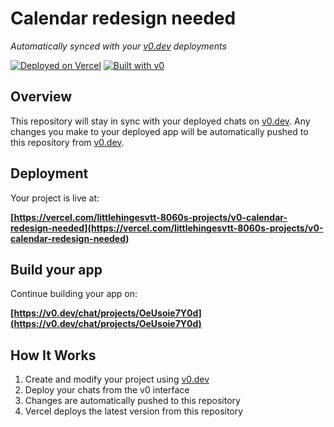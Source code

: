 # Calendar redesign needed

*Automatically synced with your [v0.dev](https://v0.dev) deployments*

[![Deployed on Vercel](https://img.shields.io/badge/Deployed%20on-Vercel-black?style=for-the-badge&logo=vercel)](https://vercel.com/littlehingesvtt-8060s-projects/v0-calendar-redesign-needed)
[![Built with v0](https://img.shields.io/badge/Built%20with-v0.dev-black?style=for-the-badge)](https://v0.dev/chat/projects/OeUsoie7Y0d)

## Overview

This repository will stay in sync with your deployed chats on [v0.dev](https://v0.dev).
Any changes you make to your deployed app will be automatically pushed to this repository from [v0.dev](https://v0.dev).

## Deployment

Your project is live at:

**[https://vercel.com/littlehingesvtt-8060s-projects/v0-calendar-redesign-needed](https://vercel.com/littlehingesvtt-8060s-projects/v0-calendar-redesign-needed)**

## Build your app

Continue building your app on:

**[https://v0.dev/chat/projects/OeUsoie7Y0d](https://v0.dev/chat/projects/OeUsoie7Y0d)**

## How It Works

1. Create and modify your project using [v0.dev](https://v0.dev)
2. Deploy your chats from the v0 interface
3. Changes are automatically pushed to this repository
4. Vercel deploys the latest version from this repository
